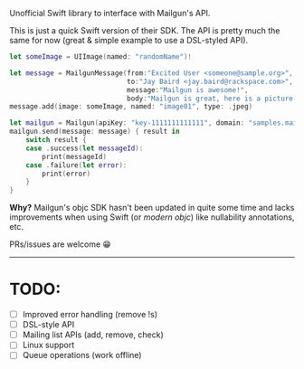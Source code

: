 Unofficial Swift library to interface with Mailgun's API.


This is just a quick Swift version of their SDK. The API is pretty much the same for now (great & simple example to use a DSL-styled API).

```swift
let someImage = UIImage(named: "randomName")!

let message = MailgunMessage(from:"Excited User <someone@sample.org>",
                             to:"Jay Baird <jay.baird@rackspace.com>",
                             message:"Mailgun is awesome!",
                             body:"Mailgun is great, here is a picture of a cat.")
message.add(image: someImage, named: "image01", type: .jpeg)

let mailgun = Mailgun(apiKey: "key-1111111111111", domain: "samples.mailgun.org")
mailgun.send(message: message) { result in
    switch result {
    case .success(let messageId):
        print(messageId)
    case .failure(let error):
        print(error)
    }
}
```

**Why?** Mailgun's objc SDK hasn't been updated in quite some time and lacks improvements when using Swift (or *modern objc*) like nullability annotations, etc.


PRs/issues are welcome 😁

---

TODO:
===

- [ ] Improved error handling (remove !s)
- [ ] DSL-style API
- [ ] Mailing list APIs (add, remove, check) 
- [ ] Linux support
- [ ] Queue operations (work offline)

